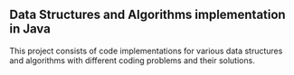 ## Data Structures and Algorithms implementation in Java

This project consists of code implementations for various data structures and algorithms
with different coding problems and their solutions.